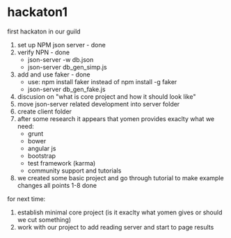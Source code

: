 # hackaton1
first hackaton in our guild


1. set up NPM json server - done
2. verify NPN - done
	- json-server -w db.json
	- json-server db_gen_simp.js
3. add and use faker - done
	- use: npm install faker instead of npm install -g faker
	- json-server db_gen_fake.js
4. discusion on "what is core project and how it should look like"
5. move json-server related development into server folder
6. create client folder 
7. after some research it appears that yomen provides exaclty what we need:
	- grunt
	- bower
	- angular js
	- bootstrap
	- test framework (karma)
	- community support and tutorials
8. we created some basic project and go through tutorial to make example changes
all points 1-8 done

for next time:
1. establish minimal core project (is it exaclty what yomen gives or should we cut something)
2. work with our project to add reading server and start to page results


